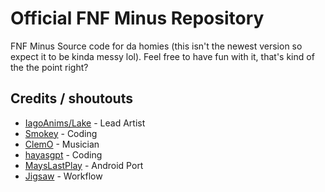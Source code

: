 # Official FNF Minus Repository

FNF Minus Source code for da homies (this isn't the newest version so expect it to be kinda messy lol). Feel free to have fun with it, that's kind of the the point right? 

## Credits / shoutouts

- [IagoAnims/Lake](https://twitter.com/IagoAnims) - Lead Artist
- [Smokey](https://twitter.com/Smokey36011945)  - Coding
- [ClemO](https://twitter.com/ClemO___O) - Musician
- [hayasgpt](https://github.com/haya3218) - Coding
- [MaysLastPlay](https://github.com/MaysLastPlay10) - Android Port
- [Jigsaw](https://github.com/MAJigsaw77) - Workflow